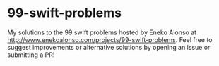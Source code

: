 # 99-swift-problems
My solutions to the 99 swift problems hosted by Eneko Alonso at http://www.enekoalonso.com/projects/99-swift-problems. Feel free to suggest improvements or alternative solutions by opening an issue or submitting a PR!
